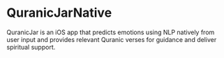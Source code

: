 # QuranicJarNative
QuranicJar is an iOS app that predicts emotions using NLP natively from user input and provides relevant Quranic verses for guidance and deliver spiritual support.
